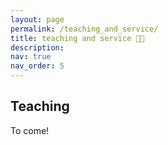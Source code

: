 ```yaml
---
layout: page
permalink: /teaching_and_service/
title: teaching and service 👩‍🏫
description: 
nav: true
nav_order: 5
---
```


<h2> <a id = "teaching"> Teaching </a> </h2>

To come!
